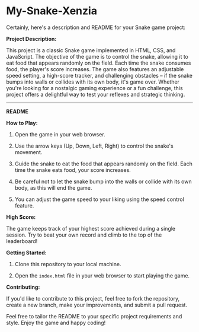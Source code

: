 # My-Snake-Xenzia

Certainly, here's a description and README for your Snake game project:

**Project Description:**

This project is a classic Snake game implemented in HTML, CSS, and JavaScript. The objective of the game is to control the snake, allowing it to eat food that appears randomly on the field. Each time the snake consumes food, the player's score increases. The game also features an adjustable speed setting, a high-score tracker, and challenging obstacles – if the snake bumps into walls or collides with its own body, it's game over. Whether you're looking for a nostalgic gaming experience or a fun challenge, this project offers a delightful way to test your reflexes and strategic thinking.

---

**README**

**How to Play:**

1. Open the game in your web browser.

2. Use the arrow keys (Up, Down, Left, Right) to control the snake's movement.

3. Guide the snake to eat the food that appears randomly on the field. Each time the snake eats food, your score increases.

4. Be careful not to let the snake bump into the walls or collide with its own body, as this will end the game.

5. You can adjust the game speed to your liking using the speed control feature.

**High Score:**

The game keeps track of your highest score achieved during a single session. Try to beat your own record and climb to the top of the leaderboard!

**Getting Started:**

1. Clone this repository to your local machine.

2. Open the `index.html` file in your web browser to start playing the game.

**Contributing:**

If you'd like to contribute to this project, feel free to fork the repository, create a new branch, make your improvements, and submit a pull request.

Feel free to tailor the README to your specific project requirements and style. Enjoy the game and happy coding!
